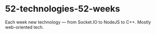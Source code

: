 # 52-technologies-52-weeks
Each week new technology — from Socket.IO to NodeJS to C++. Mostly web-oriented tech.

